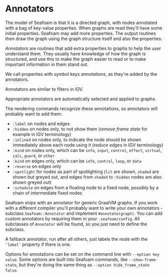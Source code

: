 # Annotators

The model of Seafoam is that it is a directed graph, with nodes annotated with a
bag of key-value properties. When graphs are read they'll have some initial
properties. Seafoam may add more properties. The output routines then draw the
graph using the graph structure itself and also the properties.

*Annotators* are routines that add extra properties to graphs to help the user
understand them. They usually have knowledge of how the graph is structured, and
use this to make the graph easier to read or to make important information in
them stand out.

We call properties with symbol keys *annotations*, as they're added by the
annotators.

Annotators are similar to filters in IGV.

Appropriate annotators are automatically selected and applied to graphs.

The rendering commands recognize these annotations, so annotators will probably
want to add them:

* `:label` on nodes and edges
* `:hidden` on nodes only, to not show them (*remove frame state* for example in IGV terminology)
* `:inlined` on nodes only, to indicate the node should be shown immediately above each node using it (*reduce edges* in IGV terminology)
* `:kind` on nodes only, which can be `info`, `input`, `control`, `effect`, `virtual`, `calc`, `guard`, or `other`
* `:kind` on edges only, which can be `info`, `control`, `loop`, or `data`
* `:reverse` on edges only
* `:spotlight` for nodes as part of spotlighting (`lit` are shown, `shaded` are shown but greyed out, and edges from `shaded` to `:hidden` nodes are also shown greyed out)
* `:schedule` on edges from a floating node to a fixed node, possibly by a chain of intermediate fixed nodes

Seafoam ships with an annotator for generic GraalVM graphs. If you work with a
different compiler you'll probably want to write your own annotators - subclass
`Seafoam::Annotator` and implement `#annotate(graph)`. You can add custom
annotators by requiring them in your `.seafoam/config`. All subclasses of
`Annotator` will be found, so you just need to define the subclass.

A fallback annotator, run after all others, just labels the node with the
`'label'` property if there is one.

Options for annotations can be set on the command line with `--option key
value`. Some options are built into Seafoam commands, like `--show-frame-state`,
but they're doing the same thing as `--option hide_frame_state false`.
